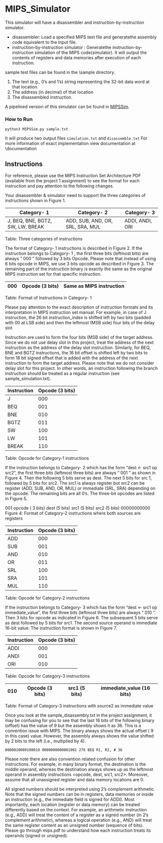 # MIPS_Simulator

This simulator will have a disassembler and instruction-by-instruction simulator. 

* disassembler: Load a  specified  MIPS  text  file and  generatethe  assembly  code  equivalent to  the  input  file.
* instruction-by-instruction simulator : Generatethe instruction-by-instruction  simulation of  the  MIPS  code(simulator). It  will output the contents  of registers and data  memories after  execution  of  each  instruction.

sample test files can be found in the \sample directory.

1. The text (e.g., 0’s and 1’s) string representing the 32-bit data word at that location.
2. The address (in decimal) of that location
3. The disassembled instruction.

A pipelined version of this simulator can be found in [MIPSSim](https://github.com/hansikaweerasena/MIPSSim).

### How to Run

`python3 MIPSSim.py sample.txt`

It will produce two output files `simulation.txt` and `disassemble.txt`
For more information of exact implementation view documentation at \documentation

## Instructions

For reference, please use the MIPS Instruction Set Architecture PDF (available from the project 1
assignment) to see the format for each instruction and pay attention to the following changes.

Your disassembler & simulator need to support the three categories of instructions shown in Figure 1.

| Category- 1                      	| Category- 2                      	| Category- 3     	|
|----------------------------------	|----------------------------------	|-----------------	|
| J, BEQ, BNE, BGTZ, SW, LW, BREAK 	| ADD, SUB, AND, OR, SRL, SRA, MUL 	| ADDI, ANDI, ORI 	|

Table: Three categories of instructions

The format of Category- 1 instructions is described in Figure 2. If the instruction belongs to
Category- 1 , the first three bits (leftmost bits) are always “ 000 ” followed by 3 bits Opcode. Please note
that instead of using 6 bits opcode in MIPS, we use 3 bits opcode as described in Figure 3. The
remaining part of the instruction binary is exactly the same as the original MIPS instruction set for that
specific instruction.

| 000  	| Opcode (3 bits) 	| Same as MIPS instruction 	|
|------	|-----------------	|--------------------------	|

Table: Format of Instructions in Category- 1

Please pay attention to the exact description of instruction formats and its interpretation in MIPS
instruction set manual. For example, in case of J instruction, the 26 bit instruction_index is shifted left
by two bits (padded with 00 at LSB side) and then the leftmost (MSB side) four bits of the delay slot


Instruction are used to form the four bits (MSB side) of the target address. Since we do not use delay
slot in this project, treat the address of the next instruction as the address of the delay slot instruction.
Similarly, for BEQ, BNE and BGTZ instructions, the 16 bit offset is shifted left by two bits to form 18
bit signed offset that is added with the address of the next instruction to form the target address. Please
note that we do not consider delay slot for this project. In other words, an instruction following the
branch instruction should be treated as a regular instruction (see sample_simulation.txt).

| Instruction 	| Opcode (3 bits) 	|
|-------------	|-----------------	|
| J           	| 000             	|
| BEQ         	| 001             	|
| BNE         	| 010             	|
| BGTZ        	| 011             	|
| SW          	| 100             	|
| LW          	| 101             	|
| BREAK       	| 110             	|

Table: Opcode for Category-1 instructions

If the instruction belongs to Category- 2 which has the form “dest ← src1 op src2”, the first three bits
(leftmost three bits) are always “ 001 ” as shown in Figure 4. Then the following 5 bits serve as dest.
The next 5 bits for src 1, followed by 5 bits for src2. The src1 is always register but src2 can be register
(ADD, SUB, AND, OR, MUL) or immediate (SRL, SRA) depending on the opcode. The remaining
bits are all 0’s. The three-bit opcodes are listed in Figure 5.

001 opcode ( 3 bits) dest (5 bits) src1 (5 bits) src2 (5 bits) 00000000000
Figure 4: Format of Category-2 instructions where both sources are registers

| Instruction 	| Opcode (3 bits) 	|
|-------------	|-----------------	|
| ADD         	| 000             	|
| SUB         	| 001             	|
| AND         	| 010             	|
| OR          	| 011             	|
| SRL         	| 100             	|
| SRA         	| 101             	|
| MUL         	| 110             	|


Table: Opcode for Category-2 instructions

If the instruction belongs to Category- 3 which has the form “dest ← src1 op immediate_value”, the
first three bits (leftmost three bits) are always “ 010 ”. Then 3 bits for opcode as indicated in Figure 6.
The subsequent 5 bits serve as dest followed by 5 bits for src1. The second source operand is
immediate 16-bit value. The instruction format is shown in Figure 7.




| Instruction 	| Opcode (3 bits) 	|
|-------------	|-----------------	|
| ADDI        	| 000             	|
| ANDI        	| 001             	|
| ORI         	| 010             	|

Table: Opcode for Category-3 instructions

| 010 	| Opcode (3 bits) 	| src1 (5 bits) 	| immediate_value (16 bits) 	|
|-----	|-----------------	|---------------	|---------------------------	|

Table: Format of Category-3 instructions with source2 as immediate value

Once you look at the sample_disassembly.txt in the project assignment, it may be confusing for you to
see that the last 16 bits of the following binary (offset) has the value of 9 but the assembly shows it as
36. This is a convention issue with MIPS. The binary always shows the actual offset ( 9 in this case)
value. However, the assembly always shows the value shifted by 2 bits to the left (i.e., multiplied by 4).

```
0000010000100010 0000000000001001 276 BEQ R1, R2, # 36
```

Please note there are also convention related confusion for other instructions. For example, in many
binary format, the destination is the middle operand, whereas the destination always shows up as the
leftmost operand in assembly instructions <opcode, dest, src1, src2>. Moreover, assume that all
unassigned register and data memory locations are 0.

All signed numbers should be interpreted using 2’s complement arithmetic. Note that the signed
numbers can be in registers, data memories or inside an instruction (e.g., the immediate field is signed
for ADDI). Most importantly, each location (register or data memory) can be treated differently based
on the context. For example, an arithmetic instruction (e.g., ADD) will treat the content of a register as
a signed number (in 2’s complement arithmetic), whereas a logical operation (e.g., AND) will treat the
same register content as an unsigned number (sequence of bits). Please go through mips.pdf to
understand how each instruction treats its operands (signed or unsigned).
